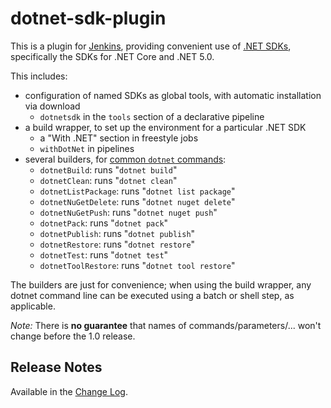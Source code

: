 # dotnet-sdk-plugin

This is a plugin for [Jenkins](https://www.jenkins.io), providing convenient use of
[.NET SDKs](https://dotnet.microsoft.com/download/dotnet-core), specifically the SDKs for .NET Core and .NET 5.0.

This includes:
- configuration of named SDKs as global tools, with automatic installation via download
  - `dotnetsdk` in the `tools` section of a declarative pipeline
- a build wrapper, to set up the environment for a particular .NET SDK
  - a "With .NET" section in freestyle jobs
  - `withDotNet` in pipelines
- several builders, for [common `dotnet` commands](https://docs.microsoft.com/en-us/dotnet/core/tools/):
  - `dotnetBuild`: runs "`dotnet build`"
  - `dotnetClean`: runs "`dotnet clean`"
  - `dotnetListPackage`: runs "`dotnet list package`"
  - `dotnetNuGetDelete`: runs "`dotnet nuget delete`"
  - `dotnetNuGetPush`: runs "`dotnet nuget push`"
  - `dotnetPack`: runs "`dotnet pack`"
  - `dotnetPublish`: runs "`dotnet publish`"
  - `dotnetRestore`: runs "`dotnet restore`"
  - `dotnetTest`: runs "`dotnet test`"
  - `dotnetToolRestore`: runs "`dotnet tool restore`"

The builders are just for convenience; when using the build wrapper, any dotnet command line can
be executed using a batch or shell step, as applicable.

*Note:* There is __no guarantee__ that names of commands/parameters/... won't change before the 1.0 release.

## Release Notes

Available in the [Change Log](ChangeLog.md).

